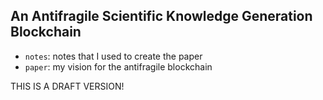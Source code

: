 ## An Antifragile Scientific Knowledge Generation Blockchain

- `notes`: notes that I used to create the paper
- `paper`: my vision for the antifragile blockchain

THIS IS A DRAFT VERSION!

